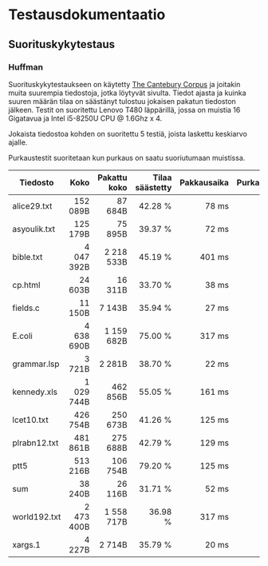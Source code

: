 # Testausdokumentaatio

## Suorituskykytestaus

### Huffman

Suorituskykytestaukseen on käytetty [The Cantebury Corpus](http://corpus.canterbury.ac.nz/descriptions/) ja joitakin muita suurempia tiedostoja, jotka löytyvät sivulta. Tiedot ajasta ja kuinka suuren määrän tilaa on säästänyt tulostuu jokaisen pakatun tiedoston jälkeen. 
Testit on suoritettu Lenovo T480 läppärillä, jossa on muistia 16 Gigatavua ja Intel i5-8250U CPU @ 1.6Ghz x 4.

Jokaista tiedostoa kohden on suoritettu 5 testiä, joista laskettu keskiarvo ajalle.

Purkaustestit suoritetaan kun purkaus on saatu suoriutumaan muistissa.

| Tiedosto     |       Koko | Pakattu koko | Tilaa säästetty  | Pakkausaika | Purkausaika   | .tar.gz |
| -----------  | ---------: | -----------: | ------------:| ----------: | ------------: | -------:|
| alice29.txt  |   152 089B |     87 684B  |      42.28 % |      78 ms  |               |         |
| asyoulik.txt |   125 179B |     75 895B  |      39.37 % |      72 ms  |               |         |
| bible.txt    | 4 047 392B |  2 218 533B  |      45.19 % |     401 ms  |               |         |
| cp.html      |    24 603B |     16 311B  |      33.70 % |      38 ms  |               |         |
| fields.c     |    11 150B |      7 143B  |      35.94 % |      27 ms  |               |         |
| E.coli       | 4 638 690B |  1 159 682B  |      75.00 % |     317 ms  |               |         |
| grammar.lsp  |     3 721B |      2 281B  |      38.70 % |      22 ms  |               |         |
| kennedy.xls  | 1 029 744B |    462 856B  |      55.05 % |     161 ms  |               |         |
| lcet10.txt   |   426 754B |    250 673B  |      41.26 % |     125 ms  |               |         |
| plrabn12.txt |   481 861B |    275 688B  |      42.79 % |     129 ms  |               |         |
| ptt5         |   513 216B |    106 754B  |      79.20 % |     125 ms  |               |         |
| sum          |    38 240B |     26 116B  |      31.71 % |      52 ms  |               |         |
| world192.txt | 2 473 400B |  1 558 717B  |      36.98 % |     317 ms  |               |         |
| xargs.1      |     4 227B |      2 714B  |      35.79 % |      20 ms  |               |         |

